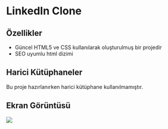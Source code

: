 ﻿<h1> LinkedIn Clone </h1>

<h2>Özellikler</h2>

- Güncel HTML5 ve CSS kullanılarak oluşturulmuş bir projedir
- SEO uyumlu html dizimi

<h2>Harici Kütüphaneler</h2>

Bu proje hazırlanırken harici kütüphane kullanılmamıştır.

<h2>Ekran Görüntüsü</h2>

![](ekran.gif)

